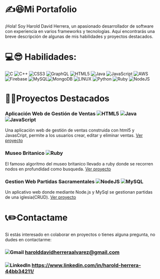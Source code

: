 # ✍😆Mi Portafolio
¡Hola! Soy Harold David Herrera, un apasionado desarrollador de software con experiencia en varios frameworks y tecnologías. Aquí encontrarás una breve descripción de algunas de mis habilidades y proyectos destacados.

# 💻😎 Habilidades:
![C](https://img.shields.io/badge/c-%2300599C.svg?style=for-the-badge&logo=c&logoColor=white) ![C++](https://img.shields.io/badge/c++-%2300599C.svg?style=for-the-badge&logo=c%2B%2B&logoColor=white) ![CSS3](https://img.shields.io/badge/css3-%231572B6.svg?style=for-the-badge&logo=css3&logoColor=white) ![GraphQL](https://img.shields.io/badge/-GraphQL-E10098?style=for-the-badge&logo=graphql&logoColor=white) ![HTML5](https://img.shields.io/badge/html5-%23E34F26.svg?style=for-the-badge&logo=html5&logoColor=white) ![Java](https://img.shields.io/badge/java-%23ED8B00.svg?style=for-the-badge&logo=java&logoColor=white) ![JavaScript](https://img.shields.io/badge/javascript-%23323330.svg?style=for-the-badge&logo=javascript&logoColor=%23F7DF1E) ![AWS](https://img.shields.io/badge/AWS-%23FF9900.svg?style=for-the-badge&logo=amazon-aws&logoColor=white) ![Firebase](https://img.shields.io/badge/firebase-%23039BE5.svg?style=for-the-badge&logo=firebase)  ![MySQL](https://img.shields.io/badge/mysql-%2300f.svg?style=for-the-badge&logo=mysql&logoColor=white)![MongoDB](https://img.shields.io/badge/MongoDB-%234ea94b.svg?style=for-the-badge&logo=mongodb&logoColor=white) ![LINUX](https://img.shields.io/badge/Linux-FCC624?style=for-the-badge&logo=linux&logoColor=black) ![Python](https://img.shields.io/badge/python-3670A0?style=for-the-badge&logo=python&logoColor=ffdd54) ![Ruby](https://img.shields.io/badge/ruby-%23CC342D.svg?style=for-the-badge&logo=ruby&logoColor=white) ![NodeJS](https://img.shields.io/badge/node.js-6DA55F?style=for-the-badge&logo=node.js&logoColor=white)


# 💪🔥Proyectos Destacados
### Aplicación Web de Gestión de Ventas ![HTML5](https://img.shields.io/badge/html5-%23E34F26.svg?style=for-the-badge&logo=html5&logoColor=white) ![Java](https://img.shields.io/badge/java-%23ED8B00.svg?style=for-the-badge&logo=java&logoColor=white) ![JavaScript](https://img.shields.io/badge/javascript-%23323330.svg?style=for-the-badge&logo=javascript&logoColor=%23F7DF1E)
Una aplicación web de gestión de ventas construida con html5 y JavasCript, permite a los usuarios crear, editar y eliminar ventas.
[Ver proyecto](https://github.com/david2205/Gestor_Ventas.git)

### Museo Britanico ![Ruby](https://img.shields.io/badge/ruby-%23CC342D.svg?style=for-the-badge&logo=ruby&logoColor=white)
El famoso algoritmo del museo britanico llevado a ruby donde se recorren nodos en profundidad como busqueda.
[Ver proyecto](https://github.com/david2205/Algoritmo_Museo_Britanico.git)

### Gestion Web Partidas Sacramentales ![NodeJS](https://img.shields.io/badge/node.js-6DA55F?style=for-the-badge&logo=node.js&logoColor=white) ![MySQL](https://img.shields.io/badge/mysql-%2300f.svg?style=for-the-badge&logo=mysql&logoColor=white)
Un aplicativo web donde mediante Node.js y MySql se gestionan partidas de una iglesia(CRUD).
[Ver proyecto](https://github.com/fabianf4/SistemaGestionInformacionS2Front.git)

# 📞✏️Contactame
Si estás interesado en colaborar en proyectos o tienes alguna pregunta, no dudes en contactarme:
### ![Gmail](https://img.shields.io/badge/Gmail-D14836?style=for-the-badge&logo=gmail&logoColor=white) harolddavidherreraalvarez@gmail.com
### ![LinkedIn](https://img.shields.io/badge/linkedin-%230077B5.svg?style=for-the-badge&logo=linkedin&logoColor=white) https://www.linkedin.com/in/harold-herrera-44bb34211/
